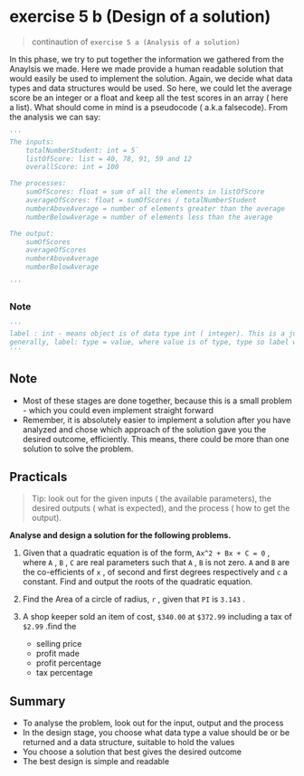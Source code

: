 # exercise 5 b (Design of a solution)

> continaution of `exercise 5 a (Analysis of a solution)` 

In this phase, we try to put together the information we gathered from the Anaylsis we made. Here we made provide a human readable solution that would easily be used to implement the solution. Again, we decide what data types and data structures would be used. So here, we could let the average score be an integer or a float and keep all the test scores in an array ( here a list). What should come in mind is a pseudocode ( a.k.a falsecode). From the analysis we can say:

``` python
'''
The inputs:
    totalNumberStudent: int = 5`
    listOfScore: list = 40, 78, 91, 59 and 12 
    overallScore: int = 100

The processes:
    sumOfScores: float = sum of all the elements in listOfScore
    averageOfScores: float = sumOfScores / totalNumberStudent
    numberAboveAverage = number of elements greater than the average
    numberBelowAverage = number of elements less than the average

The output:
    sumOfScores
    averageOfScores
    numberAboveAverage
    numberBelowAverage

'''
```

### Note

``` python
'''
label : int - means object is of data type int ( integer). This is a just a conversion we have choose, you what you think makes it easier for you.
generally, label: type = value, where value is of type, type so label will return a value of type, type.
'''
```

## Note

* Most of these stages are done together, because this is a small problem - which you could even implement straight forward
* Remember, it is absolutely easier to implement a solution after you have analyzed and chose which approach of the solution gave you the desired outcome, efficiently. This means, there could be more than one solution to solve the problem.

## Practicals

> Tip: look out for the given inputs ( the available parameters), the desired outputs ( what is expected), and the process ( how to get the output).

**Analyse and design a solution for the following problems.**

1. Given that a quadratic equation is of the form, `Ax^2 + Bx + C = 0` , where `A` , `B` , `C` are real parameters such that `A` , `B` is not zero. `A` and `B` are the co-efficients of `x` , of second and first degrees respectively and `c` a constant. Find and output the roots of the quadratic equation.

1. Find the Area of a circle of radius, `r` , given that `PI` is `3.143` .

1. A shop keeper sold an item of cost, `$340.00` at `$372.99` including a tax of `$2.99` .find the 
    - selling price
    - profit made
    - profit percentage
    - tax percentage

## Summary

* To analyse the problem, look out for the input, output and the process
* In the design stage, you choose what data type a value should be or be returned and a data structure, suitable to hold the values
* You choose a solution that best gives the desired outcome
* The best design is simple and readable


